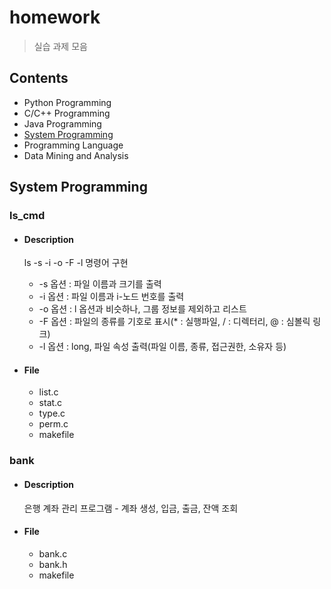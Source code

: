 # homework

> 실습 과제 모음

## Contents

+ Python Programming
+ C/C++ Programming
+ Java Programming
+ [System Programming](#system-programming)
+ Programming Language
+ Data Mining and Analysis

 ## System Programming
 
 ### ls_cmd
 
  + #### **Description** 
    ls  -s  -i  -o  -F  -l 명령어 구현
    
    
    - -s 옵션 : 파일 이름과 크기를 출력
    - -i 옵션 : 파일 이름과 i-노드 번호를 출력
    - -o 옵션 : l 옵션과 비슷하나, 그룹 정보를 제외하고 리스트
    - -F 옵션 : 파일의 종류를 기호로 표시(* : 실행파일, / : 디렉터리, @ : 심볼릭 링크)
    - -l 옵션 : long, 파일 속성 출력(파일 이름, 종류, 접근권한, 소유자 등)


  + #### **File**
    - list.c
    - stat.c
    - type.c
    - perm.c
    - makefile
  
  ### bank
  + #### **Description** 
    은행 계좌 관리 프로그램 - 계좌 생성, 입금, 출금, 잔액 조회
  + #### **File**
    - bank.c
    - bank.h
    - makefile